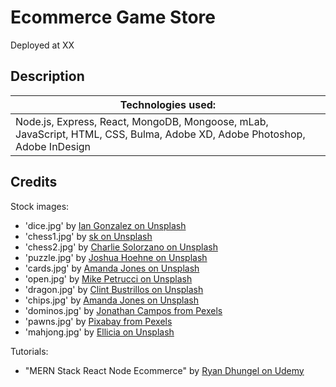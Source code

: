 # Ecommerce Game Store

Deployed at XX

## Description

| Technologies used:                                                                                                        |
| ------------------------------------------------------------------------------------------------------------------------- |
| Node.js, Express, React, MongoDB, Mongoose, mLab, JavaScript, HTML, CSS, Bulma, Adobe XD, Adobe Photoshop, Adobe InDesign |

## Credits

Stock images:

- 'dice.jpg' by [Ian Gonzalez on Unsplash](https://unsplash.com/photos/oVXMtsMejqo)
- 'chess1.jpg' by [sk on Unsplash](https://unsplash.com/photos/CNBRg1K9QvQ)
- 'chess2.jpg' by [Charlie Solorzano on Unsplash](https://unsplash.com/photos/aeXK1IeVVoI)
- 'puzzle.jpg' by [Joshua Hoehne on Unsplash](https://unsplash.com/photos/jAomkJlKwPI)
- 'cards.jpg' by [Amanda Jones on Unsplash](https://unsplash.com/photos/P787-xixGio)
- 'open.jpg' by [Mike Petrucci on Unsplash](https://unsplash.com/photos/c9FQyqIECds)
- 'dragon.jpg' by [Clint Bustrillos on Unsplash](https://unsplash.com/photos/X-A-LJVAhzk)
- 'chips.jpg' by [Amanda Jones on Unsplash](https://unsplash.com/photos/K2PAVcngNvY)
- 'dominos.jpg' by [Jonathan Campos from Pexels](https://www.pexels.com/photo/close-up-photo-of-dominoes-4066131/)
- 'pawns.jpg' by [Pixabay from Pexels](https://www.pexels.com/photo/focus-photo-of-4-wooden-pawn-figurine-209728/)
- 'mahjong.jpg' by [Ellicia on Unsplash](https://unsplash.com/photos/rMm0dChKUaI)

Tutorials:

- "MERN Stack React Node Ecommerce" by [Ryan Dhungel on Udemy](https://www.udemy.com/course/react-node-ecommerce/)
